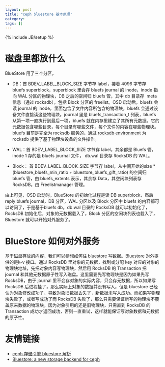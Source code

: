 ```yaml
---
layout: post
title: "ceph bluestore 基本原理"
category:
tags: []
---
```

{% include JB/setup %}

# 磁盘里都放什么

BlueStore 用了三个分区。

* DB：首 BDEV_LABEL_BLOCK_SIZE 字节存 label，接着 4096 字节存 bluefs superblock，superblock 里会存 bluefs journal 的 inode，inode 指向 WAL 分区的物理块，DB 之后的空间归 bluefs 管，其中 db 目录存  meta 信息（通过 rocksdb），包括 Block 分区的 freelist。OSD 启动后，bluefs 会读 journal 的 inode，里面包含了文件内容所包含的物理块，bluefs 会通过设备文件直接读这些物理块，journal 里是 bluefs_transaction_t 列表，bluefs 从第一项一直执行到最后一项，bluefs 就在内存里建立了其所有元数据。它的元数据包含哪些目录，每个目录有哪些文件，每个文件的内容在哪些物理块。bluefs 目前是完全为 rocksdb 服务的，通过 [rocksdb environment](https://github.com/facebook/rocksdb/wiki/basic-operations#environment) 为 rocksdb 提供了基于物理块设备的文件操作。

* WAL：首 BDEV_LABEL_BLOCK_SIZE 字节存 label，其余都是 Bluefs 管，inode 1 存的是 bluefs journal 文件， db.wal 目录存 RocksDB 的 WAL。

* Block： 首 BDEV_LABEL_BLOCK_SIZE 字节存 label，从中间开始的size * (bluestore_bluefs_min_ratio + bluestore_bluefs_gift_ratio) 的空间归 bluefs 管，由 bluefs_extents 表示，其余存 Data，其空闲块列表存 RocksDB，由 Freelistmanager 管理。

由上可见，OSD 启动时，BlueStore 的初始化过程是读 DB superblock，然后 reply bluefs journal，DB 分区，WAL 分区以及 Block 分区中 bluefs 的内容都可以访问了，于是基于bluefs db，db.wal 目录的 RocksDB 就可以初始化了，RocksDB 初始化后，对象的元数据载入了，Block 分区的空闲块列表也载入了，Bluestore 就可以开始对外服务了。

# BlueStore 如何对外服务

基于磁盘存放的内容，我们可以猜想如何往 bluestore 写数据。Bluestore 对外提供的是k-v 接口。通过 RocksDB 里对象的元数据，找到或分配 key 对应的对象的物理块地址，先把对象内容写物理块，然后用 RocksDB 的 Transaction 把 journal 和其他元数据原子性写入磁盘。这里需要先写物理块是因为如果先写 RocksDB，由于 journal 里不会存对象的实际内容，只会存元数据，所以如果写 RocksDB 后进程挂了，那么实际上对象的数据并没有写入，但是 bluestore 已经认为对象修改成功了，导致对象旧数据丢失了，新数据未写入成功。而如果写物理块失败了，或者写成功了而 RocksDB 失败了，那么只需要保证新写的物理块不覆盖原来数据的物理块，因为对象引用的还是旧物理块，只需直到 RocksDB 的 Transaction 成功才返回成功，否则一直重试，这样就能保证写对象数据和元数据的原子性。

# 友情链接

* [ceph 存储引擎 bluestore 解析](http://www.sysnote.org/2016/08/19/ceph-bluestore/)
* [Bluestore: a new storage backend for ceph](https://www.slideshare.net/sageweil1/bluestore-a-new-storage-backend-for-ceph-one-year-in)

